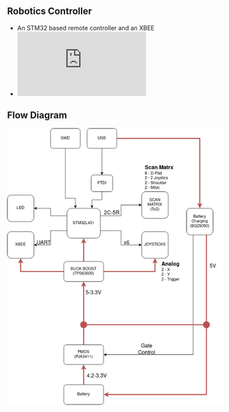 ## Robotics Controller

- An STM32 based remote controller and an XBEE
- ![Schematics](https://github.com/sdsmt-robotics/Controller/blob/STM32/Electrical/Board%20Files/Output%20Files/Schematic/Board%20Files.pdf)

## Flow Diagram
![Flow](https://github.com/sdsmt-robotics/Controller/blob/STM32/Electrical/Documentation/BlockDiagram.png)
